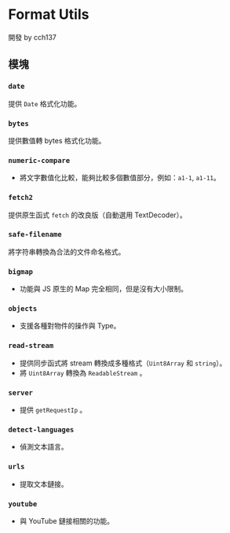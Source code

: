 # Format Utils

開發 by cch137

## 模塊

### `date`

提供 `Date` 格式化功能。

### `bytes`

提供數值轉 bytes 格式化功能。

### `numeric-compare`

- 將文字數值化比較，能夠比較多個數值部分，例如：`a1-1`, `a1-11`。

### `fetch2`

提供原生函式 `fetch` 的改良版（自動選用 TextDecoder）。

### `safe-filename`

將字符串轉換為合法的文件命名格式。

### `bigmap`

- 功能與 JS 原生的 Map 完全相同，但是沒有大小限制。

### `objects`

- 支援各種對物件的操作與 Type。

### `read-stream`

- 提供同步函式將 stream 轉換成多種格式（`Uint8Array` 和 `string`）。
- 將 `Uint8Array` 轉換為 `ReadableStream` 。

### `server`

- 提供 `getRequestIp` 。

### `detect-languages`

- 偵測文本語言。

### `urls`

- 提取文本鏈接。

### `youtube`

- 與 YouTube 鏈接相關的功能。
